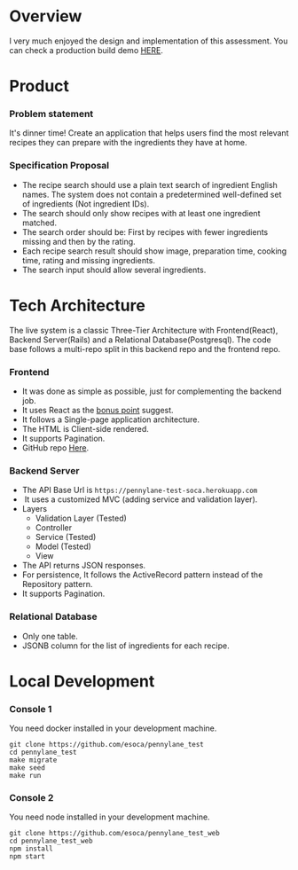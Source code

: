 # Overview
I very much enjoyed the design and implementation of this assessment. You can check a production build demo [HERE](https://pennylane-test-web-soca.herokuapp.com/).

# Product
### Problem statement
It's dinner time! Create an application that helps users find the most relevant recipes they can prepare with the ingredients they have at home.

### Specification Proposal
- The recipe search should use a plain text search of ingredient English names. The system does not contain a predetermined well-defined set of ingredients (Not ingredient IDs).
- The search should only show recipes with at least one ingredient matched.
- The search order should be: First by recipes with fewer ingredients missing and then by the rating.
- Each recipe search result should show image, preparation time, cooking time, rating and missing ingredients.
- The search input should allow several ingredients.

# Tech Architecture

The live system is a classic Three-Tier Architecture with Frontend(React), Backend Server(Rails) and a Relational Database(Postgresql).
The code base follows a multi-repo split in this backend repo and the frontend repo.

### Frontend
- It was done as simple as possible, just for complementing the backend job.
- It uses React as the [bonus point](https://gist.github.com/quentindemetz/2096248a1e8d362e669350700e1e6add#bonus-points) suggest.
- It follows a Single-page application architecture.
- The HTML is Client-side rendered.
- It supports Pagination.
- GitHub repo [Here](https://github.com/esoca/pennylane_test_web).

### Backend Server
- The API Base Url is ```https://pennylane-test-soca.herokuapp.com```
-  It uses a customized MVC (adding service and validation layer).
- Layers
  - Validation Layer (Tested)
  - Controller
  - Service (Tested)
  - Model (Tested)
  - View
- The API returns JSON responses.
- For persistence, It follows the ActiveRecord pattern instead of the Repository pattern.
- It supports Pagination.

### Relational Database
- Only one table.
- JSONB column for the list of ingredients for each recipe.

# Local Development

### Console 1
You need docker installed in your development machine.
```
git clone https://github.com/esoca/pennylane_test
cd pennylane_test
make migrate
make seed
make run
```

### Console 2
You need node installed in your development machine.
```
git clone https://github.com/esoca/pennylane_test_web
cd pennylane_test_web
npm install
npm start
```
